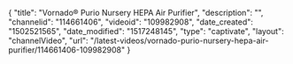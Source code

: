 {
    "title": "Vornado&reg; Purio Nursery HEPA Air Purifier",
    "description": "",
    "channelid": "114661406",
    "videoid": "109982908",
    "date_created": "1502521565",
    "date_modified": "1517248145",
    "type": "captivate",
    "layout": "channelVideo",
    "url": "\/latest-videos\/vornado-purio-nursery-hepa-air-purifier\/114661406-109982908"
}